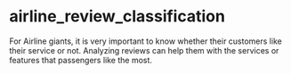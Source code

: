 # airline_review_classification
For Airline giants, it is very important to know whether their customers like their service or not. Analyzing reviews can help them with the services or features that passengers like the most.
